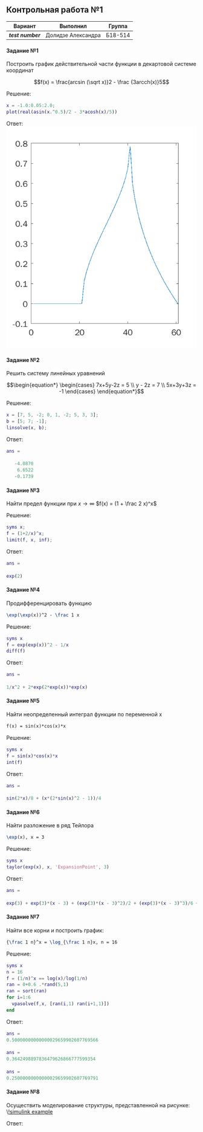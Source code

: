 ## Контрольная работа №1 ##


| Вариант | Выполнил | Группа |
| -------- | ------- | ----- |
| ***test number*** | Долидзе Александра | Б18-514 |

#### Задание №1 ####
Построить график действительной части функции в декартовой системе координат
```math
f(x) = \frac{arcsin (\sqrt x)}2 - \frac {3arcch(x)}5
```

Решение:
```matlab
x = -1.0:0.05:2.0;
plot(real(asin(x.^0.5)/2 - 3*acosh(x)/5))
```
Ответ:
![](grath_task51.PNG)



#### Задание №2 ####
Решить систему линейных уравнений
```math
\begin{equation*}
 \begin{cases}
   7x+5y-2z = 5 \\
   y - 2z = 7 \\
   5x+3y+3z = -1
 \end{cases}
\end{equation*}
```
Решение:
```matlab
x = [7, 5, -2; 0, 1, -2; 5, 3, 3];
b = [5; 7; -1];
linsolve(x, b);
```

Ответ:
```matlab
ans =

   -4.0870
    6.6522
   -0.1739
```

#### Задание №3 ####
Найти предел функции при
$`x \rightarrow \infty `$
$`f(x) = (1 + \frac 2 x)^x`$

Решение:
```matlab
syms x;
f = (1+2/x)^x;
limit(f, x, inf);
```
Ответ:
```matlab
ans =

exp(2)
```

#### Задание №4 ####
Продифференцировать функцию
```tex
\exp(\exp(x))^2 - \frac 1 x
```

Решение:
```matlab
syms x
f = exp(exp(x))^2 - 1/x
diff(f)
```
Ответ:
```matlab
ans =

1/x^2 + 2*exp(2*exp(x))*exp(x)
```

#### Задание №5 ####
Найти неопределенный интеграл функции по переменной x
```tex
f(x) = sin(x)*cos(x)*x
```
Решение:
```matlab
syms x
f = sin(x)*cos(x)*x
int(f)
```
Ответ:
```matlab
ans =

sin(2*x)/8 + (x*(2*sin(x)^2 - 1))/4
```

#### Задание №6 ####
Найти разложение в ряд Тейлора
```tex
\exp(x), x = 3
```
Решение:
```matlab
syms x
taylor(exp(x), x, 'ExpansionPoint', 3)
```
Ответ:
```matlab
ans =

exp(3) + exp(3)*(x - 3) + (exp(3)*(x - 3)^2)/2 + (exp(3)*(x - 3)^3)/6 + (exp(3)*(x - 3)^4)/24 + (exp(3)*(x - 3)^5)/120
```

#### Задание №7 ####
Найти все корни и построить график:
```tex
{\frac 1 n}^x = \log_{\frac 1 n}x, n = 16
```

Решение:
```matlab
syms x
n = 16
f = (1/n)^x == log(x)/log(1/n)
ran = 0+0.6 .*rand(5,1)
ran = sort(ran)
for i=1:6
  vpasolve(f,x, [ran(i,1) ran(i+1,1)])
end
```
Ответ:
```matlab
ans =
0.50000000000000029659902607769566

ans =
0.3642498897836479626866777599354

ans =
0.25000000000000029659902607769791
```

#### Задание №8 ####
Осуществить моделирование структуры, представленной на рисунке:
\\[!simulink example](var5.png)

Ответ:
